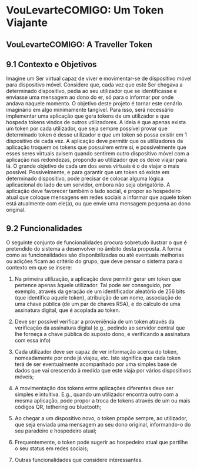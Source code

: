 VouLevarteCOMIGO: Um Token Viajante
======
VouLevarteCOMIGO: A Traveller Token
------
9.1  Contexto e Objetivos
------
Imagine um Ser virtual capaz de viver e movimentar-se de dispositivo móvel para dispositivo móvel.  Considere que, cada vez que este Ser chegava a determinado dispositivo, pedia ao seu utilizador que se identificasse e enviasse uma mensagem ao dono do  er, só para o informar por onde andava naquele momento. O objetivo deste projeto é tornar este cenário imaginário em algo minimamente tangível. Para isso, será necessário implementar uma aplicação que gera tokens de um utilizador e que hospeda tokens vindos de outros utilizadores.  A ideia é que apenas exista um token por cada utilizador, que seja sempre possível provar que determinado token é desse utilizador e que um token só possa existir em 1 dispositivo de cada vez.  A aplicação deve permitir que os utilizadores da aplicação troquem os tokens que possuírem entre si, e possivelmente que esses seres virtuais avisem quando sentirem outro dispositivo móvel com a aplicação nas redondezas, propondo ao utilizador que os deixe viajar para lá.  O grande objetivo de cada um dos seres virtuais é o de viajar o mais possível.  Possivelmente, e para garantir que um  token só existe em determinado dispositivo, pode precisar de colocar alguma lógica aplicacional do lado de um servidor, embora não seja obrigatório.  A aplicação deve favorecer também o lado social, e propor ao hospedeiro atual que coloque mensagens em redes sociais a informar que aquele token está atualmente com ele(a), ou que envie uma mensagem pequena ao dono original.

9.2  Funcionalidades
------
O seguinte conjunto de funcionalidades procura sobretudo ilustrar o que é pretendido do sistema a desenvolver no âmbito desta proposta.  A forma como as funcionalidades são disponibilizadas ou até eventuais melhorias ou adições ficam ao critério do grupo, que deve pensar o sistema para o contexto em que se insere:

1. Na primeira utilização, a aplicação deve permitir gerar um token que pertence apenas àquele utilizador.  Tal pode ser conseguido, por exemplo, através da geração de um identificador aleatório de 256 bits (que identifica aquele token), atribuição de um nome, associação de uma chave pública (de um par de chaves RSA), e do cálculo de uma assinatura digital, que é acoplada ao token.

1. Deve ser possível verificar a proveniência de um token através da verificação da assinatura digital (e.g., pedindo ao servidor central que lhe forneça a chave pública do suposto dono, e verificando a assinatura com essa info)

1. Cada utilizador deve ser capaz de ver informação acerca do token, nomeadamente por onde já viajou, etc. Isto significa que cada token terá de ser eventualmente acompanhado por uma simples base de dados que vai crescendo à medida que este viaja por vários dispositivos móveis; 

1. A movimentação dos tokens entre aplicações diferentes deve ser simples e intuitiva. E.g.,  quando um utilizador encontra outro  com a mesma aplicação,  pode propor a troca de tokens através de um ou mais códigos QR, tethering ou bluetooth;

1. Ao chegar a um dispositivo novo, o token propõe sempre, ao utilizador, que seja enviada uma mensagem ao seu dono original, informando-o do seu paradeiro e hospedeiro atual;

1. Frequentemente, o token pode sugerir ao hospedeiro atual que partilhe o seu status em redes sociais;

1. Outras funcionalidades que considere interessantes.
